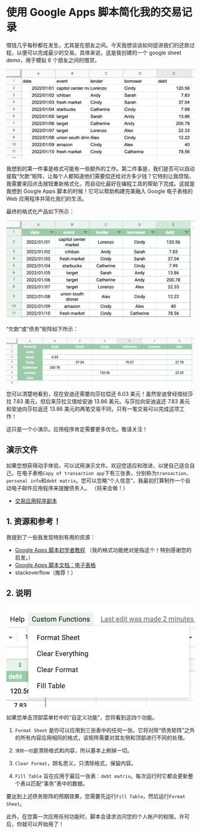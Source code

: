 # 使用 Google Apps 脚本简化我的交易记录


<!--更多-->

借钱几乎每秒都在发生，尤其是在朋友之间。今天我想谈谈如何促进我们的还款过程，以便可以完成最少的交易。具体来说，这是我创建的一个 google sheet demo，用于模拟 6 个朋友之间的借贷。

![<img src="raw_transaction.png" width="250"/>](raw_transaction.png "原始交易表")

我想到的第一件事是格式可能有一些额外的工作。第二件事是，我们是否可以自动提取“欠款”矩阵，让每个人都知道他们需要偿还给对方多少钱？它特别让我烦恼，我需要来回点击按钮重新格式化，而自动化最好在编程工具的帮助下完成。这就是我想到 Google Apps 脚本的时候！它可以帮助构建完美融入 Google 电子表格的 Web 应用程序并简化我们的生活。

最终的格式化产品如下所示：

![<img src="formatted_transaction.png" width="250"/>](formatted_transaction.png "格式化交易单")

“欠款”或“债务”矩阵如下所示：

![<img src="debt_matrix.png" width="250"/>](debt_matrix.png "债务矩阵")

您可以清楚地看到，现在安迪还需要向莎拉偿还 6.03 美元！虽然安迪曾经借给莎拉 7.83 美元，但后来莎拉又借给安迪 13.86 美元。与莎拉向安迪返还 7.83 美元和安迪向莎拉返还 13.86 美元的两笔交易不同，只有一笔交易可以完成这项工作！

这只是一个小演示。应用程序肯定需要更多优化。敬请关注！

## 演示文件

如果您想获得动手体验，可以试用演示文件。欢迎您适应和改进，以使自己适合自己。在电子表格`Copy of transaction app`下有三张表，分别称为`transaction`、`personal info`和`debt matrix`。您可以忽略“个人信息”，我最初打算制作一个自动电子邮件应用程序来提醒债务人。 （将来会做！）

* [交易应用程序副本](https://docs.google.com/spreadsheets/d/18AdsOHVXT0gokABQF0BHf5A-ryy_oxR1jGM0zk2w9SU/edit?usp=sharing)


## 1. 资源和参考！

我提到了一些我发现特别有用的资源：

* [Google Apps 脚本初学者教程](https://www.youtube.com/watch?v=Nd3DV_heK2Q) （我的格式功能绝对是指这个！特别感谢您的启发。）
* [Google Apps 脚本文档：电子表格](https://developers.google.com/apps-script/reference/spreadsheet/spreadsheet-app)
* stackoverflow（推荐！）

## 2. 说明

![<img src="show_dropdown.png" width="250"/>](show_dropdown.png "下拉函数")

如果您单击顶部菜单栏中的“自定义功能”，您将看到这四个功能。

1. `Format Sheet` 是你可以应用到三张表中的任何一张。它将对除“债务矩阵”之外的所有内容应用相同的格式，该矩阵需要对其左侧和顶部进行不同的处理。

2. `清除一切`是清除格式和内容，所以基本上刷掉一切。

3. `Clear Format`，顾名思义，只清除格式，保留内容。

4. `Fill Table` 旨在应用于最后一张表：`debt matrix`。每次运行时它都会更新整个表以匹配“事务”表中的数据。

要达到上述债务矩阵的预期效果，您需要先运行`Fill Table`，然后运行`Format Sheet`。

此外，在您第一次应用任何功能时，脚本会请求访问您的个人帐户的权限。许可后，你就可以开始用了！
